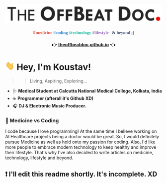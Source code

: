 

<!--


Here are some ideas to get you started:

- 🔭 I’m currently working on ...
- 🌱 I’m currently learning ...
- 👯 I’m looking to collaborate on ...
- 🤔 I’m looking for help with ...
- 💬 Ask me about ...
- 📫 How to reach me: ...
- 😄 Pronouns: ...
- ⚡ Fun fact: ...
-->



<div align="center">
<p style="align:centre"><img src="assets/tobd-black-red-large.jpg" width="600px"></p>


<span style='color: rgb(226, 80, 65);'>#</span><span style="font-size: 14px;"><span style='font-family: "Lucida Console"; color: rgb(226, 80, 65); font-weight: bold;'>medicine</span><span style='font-family: "Lucida Console"; color: rgb(226, 80, 65);'>&nbsp;</span><span style='font-family: "Lucida Console"; color: rgb(44, 130, 201); font-weight: bold;'>#coding&nbsp;</span><span style='font-family: "Lucida Console"; color: rgb(26, 188, 156); font-weight: bold;'>#technology&nbsp;</span><span style='font-family: "Lucida Console"; color: rgb(147, 101, 184); font-weight: bold;'>#lifestyle</span><span style="font-family: Calibri; color: black;">&nbsp;&nbsp;&nbsp;</span><span style='font-family: "Lucida Console"; color: rgb(71, 85, 119); font-weight: bold;'>&amp;&nbsp;beyond&nbsp;</span></span><span style='font-size: 14px; font-family: "Lucida Console"; color: rgb(71, 85, 119); font-weight: bold;'>;)</span>

#### 👉 [theoffbeatdoc.github.io](https://theoffbeatdoc.github.io) 👈

</div>


<h1><img src="assets/Hi.gif" width="30px"> Hey, I'm Koustav!</h1>

>>Living, Aspiring, Exploring...

  - 🩺 **Medical Student at Calcutta National Medical College, Kolkata, India**
  - ☕ **Programmer (afterall it's Github XD)**
  - 🎧 **DJ & Electronic Music Producer.**

### 🤔 Medicine vs Coding
I code because I love programming! At the same time I believe working on AI Healthcare projects being a doctor would be great. So, I would definitely pursue Medicine as well as hold onto my passion for coding. Also, I'd like more people to embrace modern technology to keep healthy and improve their lifestyle. That's why I've also decided to write articles on medicine, technology, lifestyle and beyond.

## ❗ I'll edit this readme shortly. It's incomplete. XD